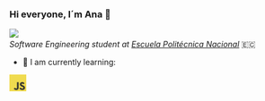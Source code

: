 ### Hi everyone, I´m Ana 👋
![](https://visitor-badge.glitch.me/badge?page_id=AnaBLN.AnaBLN)
<br>
*Software Engineering student at [Escuela Politécnica Nacional](https://www.epn.edu.ec)* 🇪🇨
<br>
- 🌱 I am currently learning:

<img width="30" height="30" src="https://raw.githubusercontent.com/github/explore/80688e429a7d4ef2fca1e82350fe8e3517d3494d/topics/javascript/javascript.png">

<!--
**AnaBLN/AnaBLN** is a ✨ _special_ ✨ repository because its `README.md` (this file) appears on your GitHub profile.

Here are some ideas to get you started:

- 🔭 I’m currently working on ...
- 🌱 I’m currently learning ...
- 👯 I’m looking to collaborate on ...
- 🤔 I’m looking for help with ...
- 💬 Ask me about ...
- 📫 How to reach me: ...
- 😄 Pronouns: ...
- ⚡ Fun fact: ...
-->
